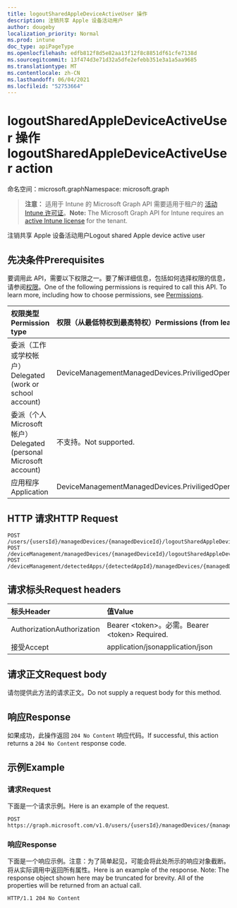 ```yaml
---
title: logoutSharedAppleDeviceActiveUser 操作
description: 注销共享 Apple 设备活动用户
author: dougeby
localization_priority: Normal
ms.prod: intune
doc_type: apiPageType
ms.openlocfilehash: edfb812f8d5e82aa13f12f8c8851df61cfe7138d
ms.sourcegitcommit: 13f474d3e71d32a5dfe2efebb351e3a1a5aa9685
ms.translationtype: MT
ms.contentlocale: zh-CN
ms.lasthandoff: 06/04/2021
ms.locfileid: "52753664"
---
```

# <a name="logoutsharedappledeviceactiveuser-action"></a><span data-ttu-id="6b4b3-103">logoutSharedAppleDeviceActiveUser 操作</span><span class="sxs-lookup"><span data-stu-id="6b4b3-103">logoutSharedAppleDeviceActiveUser action</span></span>

<span data-ttu-id="6b4b3-104">命名空间：microsoft.graph</span><span class="sxs-lookup"><span data-stu-id="6b4b3-104">Namespace: microsoft.graph</span></span>

> <span data-ttu-id="6b4b3-105">**注意：** 适用于 Intune 的 Microsoft Graph API 需要适用于租户的 [活动 Intune 许可证](https://go.microsoft.com/fwlink/?linkid=839381)。</span><span class="sxs-lookup"><span data-stu-id="6b4b3-105">**Note:** The Microsoft Graph API for Intune requires an [active Intune license](https://go.microsoft.com/fwlink/?linkid=839381) for the tenant.</span></span>

<span data-ttu-id="6b4b3-106">注销共享 Apple 设备活动用户</span><span class="sxs-lookup"><span data-stu-id="6b4b3-106">Logout shared Apple device active user</span></span>

## <a name="prerequisites"></a><span data-ttu-id="6b4b3-107">先决条件</span><span class="sxs-lookup"><span data-stu-id="6b4b3-107">Prerequisites</span></span>
<span data-ttu-id="6b4b3-p101">要调用此 API，需要以下权限之一。要了解详细信息，包括如何选择权限的信息，请参阅[权限](/graph/permissions-reference)。</span><span class="sxs-lookup"><span data-stu-id="6b4b3-p101">One of the following permissions is required to call this API. To learn more, including how to choose permissions, see [Permissions](/graph/permissions-reference).</span></span>

|<span data-ttu-id="6b4b3-110">权限类型</span><span class="sxs-lookup"><span data-stu-id="6b4b3-110">Permission type</span></span>|<span data-ttu-id="6b4b3-111">权限（从最低特权到最高特权）</span><span class="sxs-lookup"><span data-stu-id="6b4b3-111">Permissions (from least to most privileged)</span></span>|
|:---|:---|
|<span data-ttu-id="6b4b3-112">委派（工作或学校帐户）</span><span class="sxs-lookup"><span data-stu-id="6b4b3-112">Delegated (work or school account)</span></span>|<span data-ttu-id="6b4b3-113">DeviceManagementManagedDevices.PriviligedOperation.All</span><span class="sxs-lookup"><span data-stu-id="6b4b3-113">DeviceManagementManagedDevices.PriviligedOperation.All</span></span>|
|<span data-ttu-id="6b4b3-114">委派（个人 Microsoft 帐户）</span><span class="sxs-lookup"><span data-stu-id="6b4b3-114">Delegated (personal Microsoft account)</span></span>|<span data-ttu-id="6b4b3-115">不支持。</span><span class="sxs-lookup"><span data-stu-id="6b4b3-115">Not supported.</span></span>|
|<span data-ttu-id="6b4b3-116">应用程序</span><span class="sxs-lookup"><span data-stu-id="6b4b3-116">Application</span></span>|<span data-ttu-id="6b4b3-117">DeviceManagementManagedDevices.PriviligedOperation.All</span><span class="sxs-lookup"><span data-stu-id="6b4b3-117">DeviceManagementManagedDevices.PriviligedOperation.All</span></span>|

## <a name="http-request"></a><span data-ttu-id="6b4b3-118">HTTP 请求</span><span class="sxs-lookup"><span data-stu-id="6b4b3-118">HTTP Request</span></span>
<!-- {
  "blockType": "ignored"
}
-->
``` http
POST /users/{usersId}/managedDevices/{managedDeviceId}/logoutSharedAppleDeviceActiveUser
POST /deviceManagement/managedDevices/{managedDeviceId}/logoutSharedAppleDeviceActiveUser
POST /deviceManagement/detectedApps/{detectedAppId}/managedDevices/{managedDeviceId}/logoutSharedAppleDeviceActiveUser
```

## <a name="request-headers"></a><span data-ttu-id="6b4b3-119">请求标头</span><span class="sxs-lookup"><span data-stu-id="6b4b3-119">Request headers</span></span>
|<span data-ttu-id="6b4b3-120">标头</span><span class="sxs-lookup"><span data-stu-id="6b4b3-120">Header</span></span>|<span data-ttu-id="6b4b3-121">值</span><span class="sxs-lookup"><span data-stu-id="6b4b3-121">Value</span></span>|
|:---|:---|
|<span data-ttu-id="6b4b3-122">Authorization</span><span class="sxs-lookup"><span data-stu-id="6b4b3-122">Authorization</span></span>|<span data-ttu-id="6b4b3-123">Bearer &lt;token&gt;。必需。</span><span class="sxs-lookup"><span data-stu-id="6b4b3-123">Bearer &lt;token&gt; Required.</span></span>|
|<span data-ttu-id="6b4b3-124">接受</span><span class="sxs-lookup"><span data-stu-id="6b4b3-124">Accept</span></span>|<span data-ttu-id="6b4b3-125">application/json</span><span class="sxs-lookup"><span data-stu-id="6b4b3-125">application/json</span></span>|

## <a name="request-body"></a><span data-ttu-id="6b4b3-126">请求正文</span><span class="sxs-lookup"><span data-stu-id="6b4b3-126">Request body</span></span>
<span data-ttu-id="6b4b3-127">请勿提供此方法的请求正文。</span><span class="sxs-lookup"><span data-stu-id="6b4b3-127">Do not supply a request body for this method.</span></span>

## <a name="response"></a><span data-ttu-id="6b4b3-128">响应</span><span class="sxs-lookup"><span data-stu-id="6b4b3-128">Response</span></span>
<span data-ttu-id="6b4b3-129">如果成功，此操作返回 `204 No Content` 响应代码。</span><span class="sxs-lookup"><span data-stu-id="6b4b3-129">If successful, this action returns a `204 No Content` response code.</span></span>

## <a name="example"></a><span data-ttu-id="6b4b3-130">示例</span><span class="sxs-lookup"><span data-stu-id="6b4b3-130">Example</span></span>

### <a name="request"></a><span data-ttu-id="6b4b3-131">请求</span><span class="sxs-lookup"><span data-stu-id="6b4b3-131">Request</span></span>
<span data-ttu-id="6b4b3-132">下面是一个请求示例。</span><span class="sxs-lookup"><span data-stu-id="6b4b3-132">Here is an example of the request.</span></span>
``` http
POST https://graph.microsoft.com/v1.0/users/{usersId}/managedDevices/{managedDeviceId}/logoutSharedAppleDeviceActiveUser
```

### <a name="response"></a><span data-ttu-id="6b4b3-133">响应</span><span class="sxs-lookup"><span data-stu-id="6b4b3-133">Response</span></span>
<span data-ttu-id="6b4b3-p102">下面是一个响应示例。注意：为了简单起见，可能会将此处所示的响应对象截断。将从实际调用中返回所有属性。</span><span class="sxs-lookup"><span data-stu-id="6b4b3-p102">Here is an example of the response. Note: The response object shown here may be truncated for brevity. All of the properties will be returned from an actual call.</span></span>
``` http
HTTP/1.1 204 No Content
```




